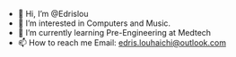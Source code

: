 - 👋 Hi, I’m @Edrislou
- 👀 I’m interested in Computers and Music. 
- 🌱 I’m currently learning Pre-Engineering at Medtech
- 📫 How to reach me Email: edris.louhaichi@outlook.com

<!---
Edrislou/Edrislou is a ✨ special ✨ repository because its `README.md` (this file) appears on your GitHub profile.
You can click the Preview link to take a look at your changes.
--->

